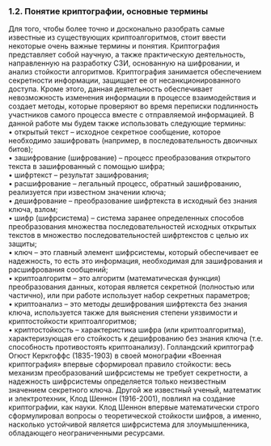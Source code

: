 ### 1.2. Понятие криптографии, основные термины

Для того, чтобы более точно и досконально разобрать самые известные из существующих криптоалгоритмов, стоит ввести 
некоторые очень важные термины и понятия.
Криптография представляет собой научную, а также практическую деятельность, направленную на разработку СЗИ, основанную 
на шифровании, и анализ стойкости алгоритмов. Криптография занимается обеспечением секретности информации, защищает ее 
от несанкционированного доступа. Кроме этого, данная деятельность обеспечивает невозможность изменения информации в 
процессе взаимодействия и создает методы, которые проверяют во время переписки подлинность участников самого процесса 
вместе с отправляемой информацией.
В данной работе мы будем также использовать следующие термины:  
    • открытый текст – исходное секретное сообщение, которое необходимо зашифровать (например, в последовательность 
    двоичных битов);  
    • зашифрование (шифрование) – процесс преобразования открытого текста в зашифрованный с помощью шифра;  
    • шифртекст – результат зашифрования;  
    • расшифрование – легальный процесс, обратный зашифрованию, реализуется при известном значении ключа;  
    • дешифрование – преобразование шифртекста в исходный без знания ключа, взлом;  
    • шифр (шифрсистема) – система заранее определенных способов преобразования множества последовательностей исходных 
    открытых текстов в множество последовательностей шифртекстов с целью их защиты;  
    • ключ – это главный элемент шифрсистемы, который обеспечивает ее надежность, то есть это информация, необходимая 
    для зашифрования и расшифрования сообщений;  
    • криптоалгоритм – это алгоритм (математическая функция) преобразования данных, которая является секретной 
    (полностью или частично), или при работе использует набор секретных параметров;  
    • криптоанализ – это методы дешифрования шифртекста без знания ключа, используется также для выяснения степени 
    уязвимости и криптостойкости криптоалгоритмов;  
    • криптостойкость – характеристика шифра (или криптоалгоритма), характеризующая его стойкость к дешифрованию без 
    знания ключа (т.е. способность противостоять криптоанализу).
Голландский криптограф Огюст Керкгоффс (1835-1903) в своей монографии «Военная криптография» впервые сформировал 
правило стойкости: весь механизм преобразований шифрсистемы не требует секретности, а надежность шифрсистемы 
определяется только неизвестным значением секретного ключа. Другой же известный ученый, математик и электротехник, 
Клод Шеннон (1916-2001), повлиял на создание криптографии, как науки. Клод Шеннон впервые математически строго 
сформулировал вопросы о теоретической стойкости шифров, а именно, насколько устойчивой является шифрсистема для 
злоумышленника, обладающего неограниченными ресурсами.
